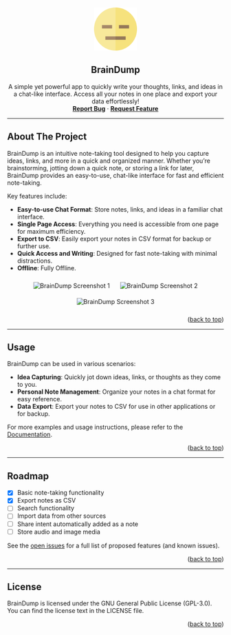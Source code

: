 <!-- PROJECT LOGO -->
<br />
<div align="center">
  <a href="https://github.com/sample_user/braindump">
    <img src="assets/logo.png" alt="BrainDump Logo" width="100" height="100">
  </a>

<h2 align="center">BrainDump</h2>

  <p align="center">
    A simple yet powerful app to quickly write your thoughts, links, and ideas in a chat-like interface. Access all your notes in one place and export your data effortlessly!
    <br />
    <a href="https://github.com/sample_user/braindump/issues/new?labels=bug&template=bug-report---.md"><strong>Report Bug</strong></a>
    ·
    <a href="https://github.com/sample_user/braindump/issues/new?labels=enhancement&template=feature-request---.md"><strong>Request Feature</strong></a>
  </p>
</div>

---

<!-- ABOUT THE PROJECT -->
## About The Project

BrainDump is an intuitive note-taking tool designed to help you capture ideas, links, and more in a quick and organized manner. Whether you’re brainstorming, jotting down a quick note, or storing a link for later, BrainDump provides an easy-to-use, chat-like interface for fast and efficient note-taking.

Key features include:
- **Easy-to-use Chat Format**: Store notes, links, and ideas in a familiar chat interface.
- **Single Page Access**: Everything you need is accessible from one page for maximum efficiency.
- **Export to CSV**: Easily export your notes in CSV format for backup or further use.
- **Quick Access and Writing**: Designed for fast note-taking with minimal distractions.
- **Offline**: Fully Offline.

<p align="center">
  <img src="https://github.com/sample_user/braindump/blob/master/assets/screenshot1.jpg" alt="BrainDump Screenshot 1" width="300px" style="margin: 10px;">
  <img src="https://github.com/sample_user/braindump/blob/master/assets/screenshot2.jpg" alt="BrainDump Screenshot 2" width="300px" style="margin: 10px;">
  <img src="https://github.com/sample_user/braindump/blob/master/assets/screenshot3.jpg" alt="BrainDump Screenshot 3" width="300px" style="margin: 10px;">
</p>

<p align="right">(<a href="#readme-top">back to top</a>)</p>

---

<!-- USAGE EXAMPLES -->
## Usage

BrainDump can be used in various scenarios:
- **Idea Capturing**: Quickly jot down ideas, links, or thoughts as they come to you.
- **Personal Note Management**: Organize your notes in a chat format for easy reference.
- **Data Export**: Export your notes to CSV for use in other applications or for backup.

For more examples and usage instructions, please refer to the [Documentation](https://github.com/sample_user/braindump/wiki).

<p align="right">(<a href="#readme-top">back to top</a>)</p>

---

<!-- ROADMAP -->
## Roadmap

- [x] Basic note-taking functionality
- [x] Export notes as CSV
- [ ] Search functionality
- [ ] Import data from other sources
- [ ] Share intent automatically added as a note
- [ ] Store audio and image media

See the [open issues](https://github.com/sample_user/braindump/issues) for a full list of proposed features (and known issues).

<p align="right">(<a href="#readme-top">back to top</a>)</p>

---

<!-- LICENSE -->
## License

BrainDump is licensed under the GNU General Public License (GPL-3.0). You can find the license text in the LICENSE file.

<p align="right">(<a href="#readme-top">back to top</a>)</p>
